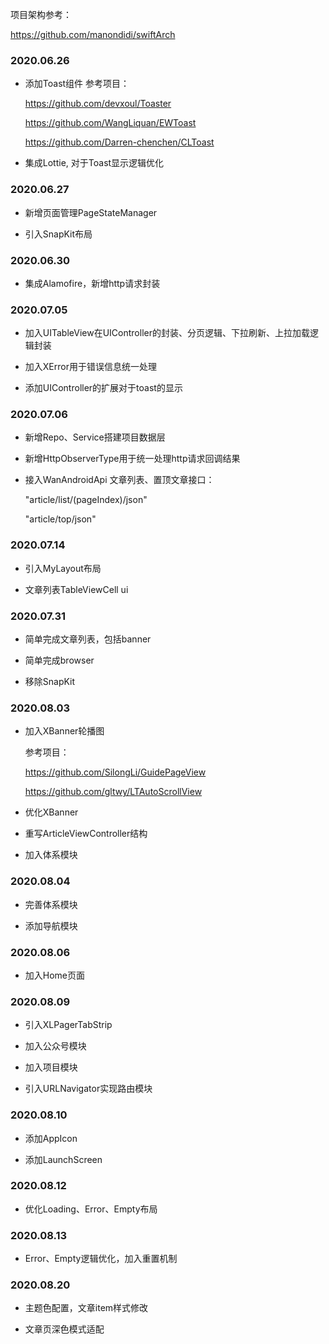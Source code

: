项目架构参考：

https://github.com/manondidi/swiftArch

### 2020.06.26
- 添加Toast组件
  参考项目：
  
  https://github.com/devxoul/Toaster
  
  https://github.com/WangLiquan/EWToast
  
  https://github.com/Darren-chenchen/CLToast

- 集成Lottie, 对于Toast显示逻辑优化

### 2020.06.27
- 新增页面管理PageStateManager

- 引入SnapKit布局

### 2020.06.30

- 集成Alamofire，新增http请求封装

### 2020.07.05

- 加入UITableView在UIController的封装、分页逻辑、下拉刷新、上拉加载逻辑封装

- 加入XError用于错误信息统一处理

- 添加UIController的扩展对于toast的显示

### 2020.07.06

- 新增Repo、Service搭建项目数据层

- 新增HttpObserverType用于统一处理http请求回调结果

- 接入WanAndroidApi 文章列表、置顶文章接口：

    "article/list/\(pageIndex)/json"

    "article/top/json"

### 2020.07.14

- 引入MyLayout布局

- 文章列表TableViewCell ui

### 2020.07.31

- 简单完成文章列表，包括banner

- 简单完成browser

- 移除SnapKit

### 2020.08.03

- 加入XBanner轮播图

  参考项目：

  https://github.com/SilongLi/GuidePageView

  https://github.com/gltwy/LTAutoScrollView

- 优化XBanner

- 重写ArticleViewController结构

- 加入体系模块

### 2020.08.04

- 完善体系模块

- 添加导航模块

### 2020.08.06

- 加入Home页面

### 2020.08.09

- 引入XLPagerTabStrip

- 加入公众号模块

- 加入项目模块

- 引入URLNavigator实现路由模块

### 2020.08.10

- 添加AppIcon

- 添加LaunchScreen

### 2020.08.12

- 优化Loading、Error、Empty布局

### 2020.08.13

- Error、Empty逻辑优化，加入重置机制

### 2020.08.20

- 主题色配置，文章item样式修改

- 文章页深色模式适配